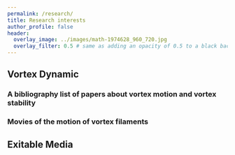 ```yaml
---
permalink: /research/
title: Research interests
author_profile: false
header:
  overlay_image: ../images/math-1974628_960_720.jpg
  overlay_filter: 0.5 # same as adding an opacity of 0.5 to a black background
---
```




## Vortex Dynamic

### A bibliography list of papers about vortex motion and vortex stability

### Movies of the motion of vortex filaments

## Exitable Media


